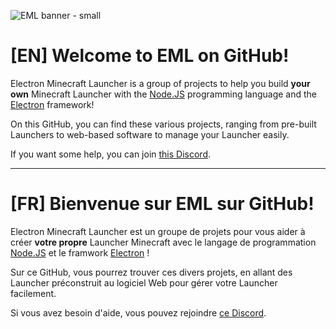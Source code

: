 ![EML banner - small](https://user-images.githubusercontent.com/61522145/149157772-f2aa2f91-0728-4936-a6bd-e2bd4d1cf015.png)

# [EN] Welcome to EML on GitHub!

Electron Minecraft Launcher is a group of projects to help you build **your own** Minecraft Launcher with the [Node.JS](https://github.com/nodejs/node) programming language and the [Electron](https://github.com/electron/electron) framework!

On this GitHub, you can find these various projects, ranging from pre-built Launchers to web-based software to manage your Launcher easily.

If you want some help, you can join [this Discord](https://discord.gg/FePaQ7v).

---

# [FR] Bienvenue sur EML sur GitHub!

Electron Minecraft Launcher est un groupe de projets pour vous aider à créer **votre propre** Launcher Minecraft avec le langage de programmation [Node.JS](https://github.com/nodejs/node) et le framwork [Electron](https://github.com/electron/electron) !

Sur ce GitHub, vous pourrez trouver ces divers projets, en allant des Launcher préconstruit au logiciel Web pour gérer votre Launcher facilement.

Si vous avez besoin d'aide, vous pouvez rejoindre [ce Discord](https://discord.gg/FePaQ7v).
